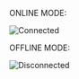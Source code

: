 ONLINE MODE:

![Connected](https://user-images.githubusercontent.com/80125796/147566495-44eae4e0-5687-4494-b501-68638c8a697c.png)

OFFLINE MODE:

![Disconnected](https://user-images.githubusercontent.com/80125796/147566557-d1eebf91-7dc5-4ee0-b47a-fd623a250be8.png)
